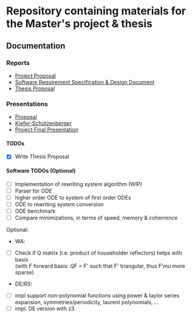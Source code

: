 # Repository containing materials for the Master's project & thesis
 
## Documentation
### Reports
 - [Project Proposal](doc/project/proposal/proposal.pdf)  
 - [Software Requirement Specification & Design Document](doc/project/software/SRS_SDD.pdf)
- [Thesis Proposal](doc/thesis/proposal/thesis_proposal.pdf)  

### Presentations
- [Proposal](doc/project/proposal/proposal_presentation.pdf)  
- [Kiefer-Schützenberger](doc/project/software/KieferPresentation.pdf)  
- [Project Final Presentation](doc/project/Project_Presentation.pdf)  

#### TODOs
- [x] Write Thesis Proposal  

#### Software TODOs (Optional)  
- [ ] Implementation of rewriting system algorithm (WIP)  
- [ ] Parser for ODE  
- [ ] higher order ODE to system of first order ODEs  
- [ ] ODE to rewriting system conversion
- [ ] ODE benchmark   
- [ ] Compare minimizations, in terms of speed, memory & coherrence   

Optional:  
- WA:  
- [ ] Check if Q matrix (i.e. product of householder reflectors) helps with basis   
    (with F forward basis: QF = F' such that F' triangular, thus F'mu more sparse) 

- DE/RS:
- [ ] impl support non-polynomial functions using power & taylor series expansion, symmetries/periodicity, laurent polynomials, ...  
- [ ] impl. DE version with z3    
